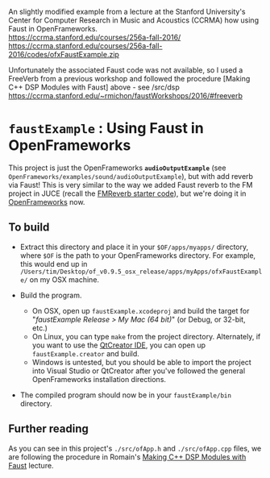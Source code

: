 An slightly modified example from a lecture at the Stanford University's Center for Computer Research in Music and Acoustics (CCRMA) how using Faust in OpenFrameworks.         
https://ccrma.stanford.edu/courses/256a-fall-2016/  
https://ccrma.stanford.edu/courses/256a-fall-2016/codes/ofxFaustExample.zip  

Unfortunately the associated Faust code was not available, so I used a FreeVerb from a previous workshop and followed the procedure [Making C++ DSP Modules with Faust] above - see /src/dsp   
https://ccrma.stanford.edu/~rmichon/faustWorkshops/2016/#freeverb   



# `faustExample` : Using Faust in OpenFrameworks

This project is just the OpenFrameworks **`audioOutputExample`** (see `OpenFrameworks/examples/sound/audioOutputExample`), but with add reverb via Faust! This is very similar to the way we added Faust reverb to the FM project in JUCE (recall the [FMReverb starter code](https://ccrma.stanford.edu/courses/256a-fall-2016/codes/FMReverb.zip)), but we're doing it in [OpenFrameworks](http://openframeworks.cc/) now.

## To build

* Extract this directory and place it in your `$OF/apps/myapps/` directory, where `$OF` is the path to your OpenFrameworks directory. For example, this would end up in `/Users/tim/Desktop/of_v0.9.5_osx_release/apps/myApps/ofxFaustExample/` on my OSX machine.

* Build the program.
    * On OSX, open up `faustExample.xcodeproj` and build the target for "*faustExample Release > My Mac (64 bit)*" (or Debug, or 32-bit, etc.)
    * On Linux, you can type `make` from the project directory. Alternately, if you want to use the [QtCreator IDE](https://www.qt.io/ide/), you can open up `faustExample.creator` and build.
    * Windows is untested, but you should be able to import the project into Visual Studio or QtCreator after you've followed the general OpenFrameworks installation directions.

* The compiled program should now be in your `faustExample/bin` directory.

## Further reading

As you can see in this project's `./src/ofApp.h` and `./src/ofApp.cpp` files, we are following the procedure in Romain's [Making C++ DSP Modules with Faust](https://ccrma.stanford.edu/courses/256a-fall-2016/lectures/faust/) lecture.





  